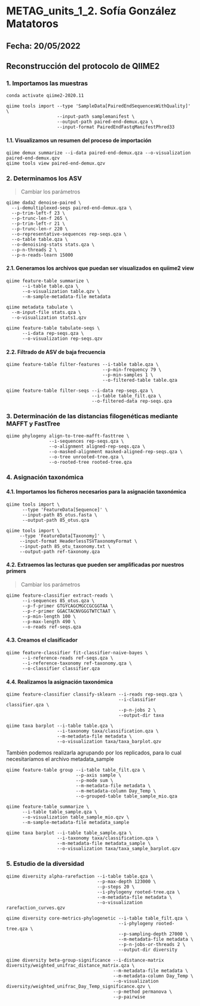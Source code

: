 # METAG_units_1_2. Sofía González Matatoros
## Fecha: 20/05/2022
## Reconstrucción del protocolo de QIIME2 
### 1. Importamos las muestras
```
conda activate qiime2-2020.11

qiime tools import --type 'SampleData[PairedEndSequencesWithQuality]' \
                   --input-path samplemanifest \
                   --output-path paired-end-demux.qza \
                   --input-format PairedEndFastqManifestPhred33
```
#### 1.1. Visualizamos un resumen del proceso de importación
```
qiime demux summarize --i-data paired-end-demux.qza --o-visualization paired-end-demux.qzv
qiime tools view paired-end-demux.qzv
```
### 2. Determinamos los ASV

> Cambiar los parámetros

```
qiime dada2 denoise-paired \
  --i-demultiplexed-seqs paired-end-demux.qza \
  --p-trim-left-f 23 \
  --p-trunc-len-f 265 \
  --p-trim-left-r 21 \
  --p-trunc-len-r 220 \
  --o-representative-sequences rep-seqs.qza \
  --o-table table.qza \
  --o-denoising-stats stats.qza \
  --p-n-threads 2 \
  --p-n-reads-learn 15000
```
#### 2.1. Generamos los archivos que puedan ser visualizados en quiime2 view
```
qiime feature-table summarize \
      --i-table table.qza \
      --o-visualization table.qzv \
      --m-sample-metadata-file metadata
      
qiime metadata tabulate \
  --m-input-file stats.qza \
  --o-visualization stats1.qzv

qiime feature-table tabulate-seqs \
      --i-data rep-seqs.qza \
      --o-visualization rep-seqs.qzv

```
#### 2.2. Filtrado de ASV de baja frecuencia
```
qiime feature-table filter-features --i-table table.qza \
                                    --p-min-frequency 79 \
                                    --p-min-samples 1 \
                                    --o-filtered-table table.qza

qiime feature-table filter-seqs --i-data rep-seqs.qza \
                                --i-table table_filt.qza \
                                --o-filtered-data rep-seqs.qza
```
### 3. Determinación de las distancias filogenéticas mediante MAFFT y FastTree
```
qiime phylogeny align-to-tree-mafft-fasttree \
                --i-sequences rep-seqs.qza \
                --o-alignment aligned-rep-seqs.qza \
                --o-masked-alignment masked-aligned-rep-seqs.qza \
                --o-tree unrooted-tree.qza \
                --o-rooted-tree rooted-tree.qza
```
### 4. Asignación taxonómica
#### 4.1. Importamos los ficheros necesarios para la asignación taxonómica
```
qiime tools import \
      --type 'FeatureData[Sequence]' \
      --input-path 85_otus.fasta \
      --output-path 85_otus.qza

qiime tools import \
     --type 'FeatureData[Taxonomy]' \
     --input-format HeaderlessTSVTaxonomyFormat \
     --input-path 85_otu_taxonomy.txt \
     --output-path ref-taxonomy.qza
```
#### 4.2. Extraemos las lecturas que pueden ser amplificadas por nuestros primers 
> Cambiar los parámetros
```
qiime feature-classifier extract-reads \
      --i-sequences 85_otus.qza \
      --p-f-primer GTGYCAGCMGCCGCGGTAA \ 
      --p-r-primer GGACTACNVGGGTWTCTAAT \
      --p-min-length 100 \
      --p-max-length 490 \
      --o-reads ref-seqs.qza
```
#### 4.3. Creamos el clasificador
```
qiime feature-classifier fit-classifier-naive-bayes \
      --i-reference-reads ref-seqs.qza \
      --i-reference-taxonomy ref-taxonomy.qza \
      --o-classifier classifier.qza
```
#### 4.4. Realizamos la asignación taxonómica
```
qiime feature-classifier classify-sklearn --i-reads rep-seqs.qza \
                                          --i-classifier classifier.qza \
                                          --p-n-jobs 2 \
                                          --output-dir taxa

qiime taxa barplot --i-table table.qza \
                   --i-taxonomy taxa/classification.qza \
                   --m-metadata-file metadata \
                   --o-visualization taxa/taxa_barplot.qzv
```
También podemos realizarla agrupando por los replicados, para lo cual necesitaríamos el archivo metadata_sample
```
qiime feature-table group --i-table table_filt.qza \
                          --p-axis sample \
                          --p-mode sum \
                          --m-metadata-file metadata \
                          --m-metadata-column Day_Temp \
                          --o-grouped-table table_sample_mio.qza

qiime feature-table summarize \
      --i-table table_sample.qza \
      --o-visualization table_sample_mio.qzv \
      --m-sample-metadata-file metadata_sample

qiime taxa barplot --i-table table_sample.qza \
                   --i-taxonomy taxa/classification.qza \
                   --m-metadata-file metadata_sample \
                   --o-visualization taxa/taxa_sample_barplot.qzv
```
### 5. Estudio de la diversidad
```
qiime diversity alpha-rarefaction --i-table table.qza \
                                  --p-max-depth 123000 \
                                  --p-steps 20 \
                                  --i-phylogeny rooted-tree.qza \
                                  --m-metadata-file metadata \
                                  --o-visualization rarefaction_curves.qzv
                                  
qiime diversity core-metrics-phylogenetic --i-table table_filt.qza \
                                          --i-phylogeny rooted-tree.qza \
                                          --p-sampling-depth 27000 \
                                          --m-metadata-file metadata \
                                          --p-n-jobs-or-threads 2 \
                                          --output-dir diversity

qiime diversity beta-group-significance --i-distance-matrix diversity/weighted_unifrac_distance_matrix.qza \
                                        --m-metadata-file metadata \
                                        --m-metadata-column Day_Temp \
                                        --o-visualization diversity/weighted_unifrac_Day_Temp_significance.qzv \
                                        --p-method permanova \
                                        --p-pairwise
```
